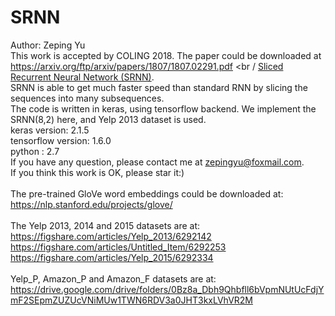 # SRNN
Author: Zeping Yu  <br />
This work is accepted by COLING 2018. The paper could be downloaded at https://arxiv.org/ftp/arxiv/papers/1807/1807.02291.pdf <br /
[Sliced Recurrent Neural Network (SRNN)](https://arxiv.org/ftp/arxiv/papers/1807/1807.02291.pdf).  <br />
SRNN is able to get much faster speed than standard RNN by slicing the sequences into many subsequences.  <br />
The code is written in keras, using tensorflow backend. We implement the SRNN(8,2) here, and Yelp 2013 dataset is used.  <br />
keras version: 2.1.5 <br />
tensorflow version: 1.6.0 <br />
python : 2.7 <br />
If you have any question, please contact me at zepingyu@foxmail.com. <br />
If you think this work is OK, please star it:) <br />
<br />
The pre-trained GloVe word embeddings could be downloaded at:  <br /> 
https://nlp.stanford.edu/projects/glove/ <br />
<br />
The Yelp 2013, 2014 and 2015 datasets are at:  <br /> 
https://figshare.com/articles/Yelp_2013/6292142  <br />
https://figshare.com/articles/Untitled_Item/6292253  <br />
https://figshare.com/articles/Yelp_2015/6292334  <br />
<br />
Yelp_P, Amazon_P and Amazon_F datasets are at: https://drive.google.com/drive/folders/0Bz8a_Dbh9Qhbfll6bVpmNUtUcFdjYmF2SEpmZUZUcVNiMUw1TWN6RDV3a0JHT3kxLVhVR2M  <br />
